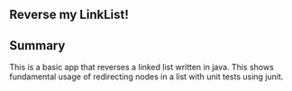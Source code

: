 ## Reverse my LinkList!


   ## Summary
   This is a basic app that reverses a linked list written in java. This shows fundamental usage of redirecting nodes in a list with  unit tests using junit.


